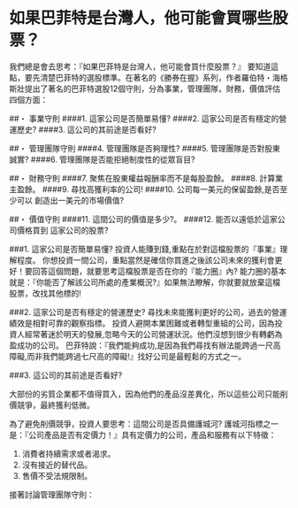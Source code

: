 # 如果巴菲特是台灣人，他可能會買哪些股票？


我們總是會去思考：『如果巴菲特是台灣人，他可能會買什麼股票？』
要知道這點，要先清楚巴菲特的選股標準。在著名的《勝券在握》系列，作者羅伯特・海格斯壯提出了著名的巴菲特選股12個守則，分為事業，管理團隊，財務，價值評估四個方面：

##・ 事業守則
####1. 	這家公司是否簡單易懂?
####2.	這家公司是否有穩定的營運歷史?
####3.	這公司的其前途是否看好?

##・ 管理團隊守則
####4. 管理團隊是否夠理性?
####5.	管理團隊是否對股東誠實?
####6.	管理團隊是否能拒絕制度性的從眾盲目?

##・ 財務守則
####7.	聚焦在股東權益報酬率而不是每股盈餘。
####8.	計算業主盈餘。
####9.	尋找高獲利率的公司!
####10.	公司每一美元的保留盈餘,是否至少可以 創造出一美元的市場價值?

##・ 價值守則
####11.	這間公司的價值是多少?。
####12.	能否以遠低於這家公司價格買到 這家公司的股票?

###1. 這家公司是否簡單易懂?
 投資人能賺到錢,重點在於對這檔股票的『事業』理解程度。
 你想投資一間公司，重點當然是確信你買進之後該公司未來的獲利會更好！要回答這個問題，就要思考這檔股票是否在你的『能力圈』內? 
 能力圈的基本就是：『你能否了解該公司所處的產業概況?』如果無法瞭解，你就要就放棄這檔股票，改找其他標的!

###2. 這家公司是否有穩定的營運歷史? 
尋找未來能獲利更好的公司，過去的營運績效是相對可靠的觀察指標。
投資人避開本業困難或者轉型重組的公司，因為投資人經常著迷於明天的發展,忽略今天的公司營運狀況。他們沒想到很少有轉虧為盈成功的公司。
巴菲特說：『我們能夠成功,是因為我們尋找有辦法能跨過一尺高障礙,而非我們能跨過七尺高的障礙!』找好公司是最輕鬆的方式之一。

###3. 這公司的其前途是否看好?


大部份的劣質企業都不值得買入，因為他們的產品沒差異化，所以這些公司只能削價競爭，最終獲利低微。

為了避免削價競爭，投資人要思考：這間公司是否具備護城河?
護城河指標之一是：『公司產品是否有定價力！』具有定價力的公司，產品和服務有以下特徵：

1. 消費者持續需求或者渴求。
2. 沒有接近的替代品。
3. 售價不受法規限制。

接著討論管理團隊守則：

